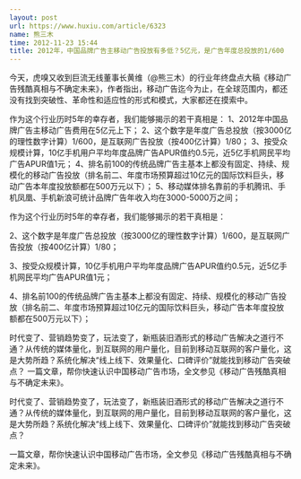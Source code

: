 ```yaml
---
layout: post
url: https://www.huxiu.com/article/6323
name: 熊三木
time: 2012-11-23 15:44
title: 2012年，中国品牌广告主移动广告投放有多低？5亿元，是广告年度总投放的1/600
---
```

今天，虎嗅又收到巨流无线董事长黄维（@熊三木）的行业年终盘点大稿《移动广告残酷真相与不确定未来》，作者指出，移动广告迄今为止，在全球范围内，都还没有找到突破性、革命性和适应性的形式和模式，大家都还在摸索中。

作为这个行业历时5年的幸存者，我们能够揭示的若干真相是： 1、2012年中国品牌广告主移动广告费用在5亿元上下； 2、这个数字是年度广告总投放（按3000亿的理性数字计算）1/600，是互联网广告投放（按400亿计算）1/80； 3、按受众规模计算，10亿手机用户平均年度品牌广告APUR值约0.5元，近5亿手机网民平均广告APUR值1元； 4、排名前100的传统品牌广告主基本上都没有固定、持续、规模化的移动广告投放（排名前二、年度市场预算超过10亿元的国际饮料巨头，移动广告本年度投放额都在500万元以下）； 5、移动媒体排名靠前的手机腾讯、手机凤凰、手机新浪可统计品牌广告年收入均在3000-5000万之间；

作为这个行业历时5年的幸存者，我们能够揭示的若干真相是：

2、这个数字是年度广告总投放（按3000亿的理性数字计算）1/600，是互联网广告投放（按400亿计算）1/80；

3、按受众规模计算，10亿手机用户平均年度品牌广告APUR值约0.5元，近5亿手机网民平均广告APUR值1元；

4、排名前100的传统品牌广告主基本上都没有固定、持续、规模化的移动广告投放（排名前二、年度市场预算超过10亿元的国际饮料巨头，移动广告本年度投放额都在500万元以下）；

时代变了、营销趋势变了，玩法变了，新瓶装旧酒形式的移动广告解决之道行不通？从传统的媒体量化，到互联网的用户量化，目前到移动互联网的客户量化，这是大势所趋？系统化解决“线上线下、效果量化、口碑评价”就能找到移动广告突破点？ 一篇文章，帮你快速认识中国移动广告市场，全文参见《移动广告残酷真相与不确定未来》。

时代变了、营销趋势变了，玩法变了，新瓶装旧酒形式的移动广告解决之道行不通？从传统的媒体量化，到互联网的用户量化，目前到移动互联网的客户量化，这是大势所趋？系统化解决“线上线下、效果量化、口碑评价”就能找到移动广告突破点？

一篇文章，帮你快速认识中国移动广告市场，全文参见《移动广告残酷真相与不确定未来》。

